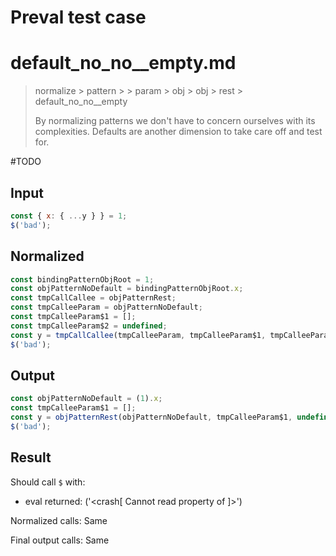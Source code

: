 # Preval test case

# default_no_no__empty.md

> normalize > pattern >  > param > obj > obj > rest > default_no_no__empty
>
> By normalizing patterns we don't have to concern ourselves with its complexities. Defaults are another dimension to take care off and test for.

#TODO

## Input

`````js filename=intro
const { x: { ...y } } = 1;
$('bad');
`````

## Normalized

`````js filename=intro
const bindingPatternObjRoot = 1;
const objPatternNoDefault = bindingPatternObjRoot.x;
const tmpCallCallee = objPatternRest;
const tmpCalleeParam = objPatternNoDefault;
const tmpCalleeParam$1 = [];
const tmpCalleeParam$2 = undefined;
const y = tmpCallCallee(tmpCalleeParam, tmpCalleeParam$1, tmpCalleeParam$2);
$('bad');
`````

## Output

`````js filename=intro
const objPatternNoDefault = (1).x;
const tmpCalleeParam$1 = [];
const y = objPatternRest(objPatternNoDefault, tmpCalleeParam$1, undefined);
$('bad');
`````

## Result

Should call `$` with:
 - eval returned: ('<crash[ Cannot read property <ref> of <ref2> ]>')

Normalized calls: Same

Final output calls: Same
